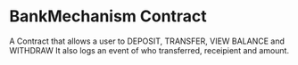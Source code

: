 # BankMechanism Contract

A Contract that allows a user to DEPOSIT, TRANSFER, VIEW BALANCE and WITHDRAW
It also logs an event of who transferred, receipient and amount.
